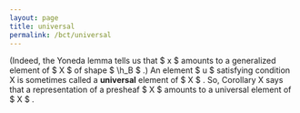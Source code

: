```yaml
---
layout: page
title: universal
permalink: /bct/universal
---
```

(Indeed, the Yoneda lemma tells us that $ x $ amounts to a generalized element of $ X $ of shape $ \h_B $ .) An element $ u $ satisfying condition X is sometimes called a **universal** element of $ X $ . So, Corollary X says that a representation of a presheaf $ X $ amounts to a universal element of $ X $ .
